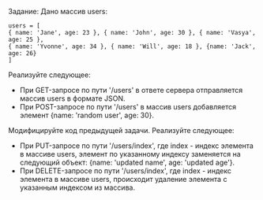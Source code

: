  Задание:
Дано массив users:
```
users = [
{ name: 'Jane', age: 23 }, { name: 'John', age: 30 }, { name: 'Vasya', age: 25 },
{ name: 'Yvonne', age: 34 }, { name: 'Will', age: 18 }, {name: 'Jack', age: 26}
]
```
Реализуйте следующее:
* При GET-запросе по пути '/users' в
ответе сервера отправляется массив users в формате JSON.
* При POST-запросе по пути '/users' в массив users добавляется
элемент {name: 'random user', age: 30}.

Модифицируйте код предыдущей задачи. Реализуйте следующее:
* При PUT-запросе по пути '/users/index', где index - индекс элемента в массиве users, элемент
по указанному индексу заменяется на следующий объект: {name: 'updated name', age: 'updated age'}.
* При DELETE-запросе по пути '/users/index', где index - индекс элемента в массиве users,
происходит удаление элемента с указанным индексом из массива.
